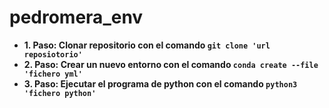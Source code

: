 # pedromera_env
<ul>
	<li><strong>1. Paso:</string> Clonar repositorio con el comando <code>git clone 'url reposiotorio'</code></li>
	<li><strong>2. Paso:</strong> Crear un nuevo entorno con el comando <code>conda create --file 'fichero yml'</code></li>
	<li><strong>3. Paso:</strong> Ejecutar el programa de python con el comando <code>python3 'fichero python'</codem></li>
<ul>
